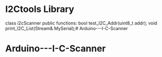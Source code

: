 # I2Ctools Library
class 
	i2cScanner
public functions:
	bool test_I2C_Addr(uint8_t addr);
	void print_I2C_List(Stream& MySerial);# Arduino---I-C-Scanner
# Arduino---I-C-Scanner
